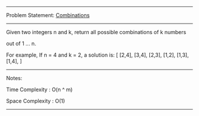 ******************************************************************************
Problem Statement: [Combinations](https://leetcode.com/problems/combinations/)
******************************************************************************

Given two integers n and k, return all possible combinations of k numbers 

out of 1 ... n. 

For example, If n = 4 and k = 2, a solution is: 
[
  [2,4],
  [3,4],
  [2,3],
  [1,2],
  [1,3],
  [1,4],
]

******************************************************************************
Notes:

Time Complexity : O(n ^ m)

Space Complexity : O(1)

******************************************************************************
